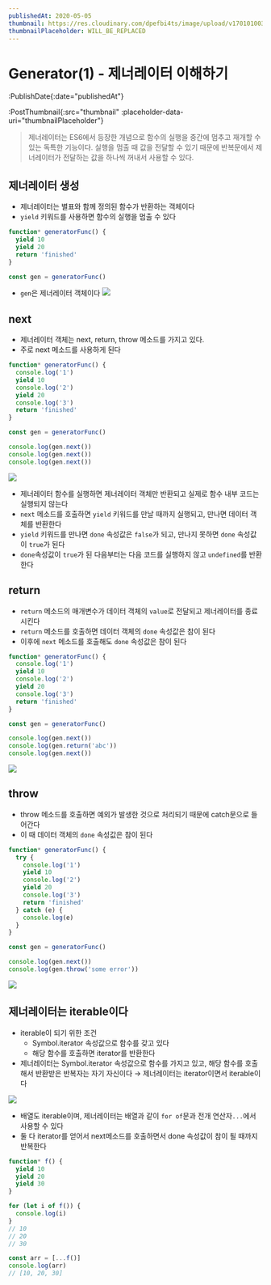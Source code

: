 ```yaml
---
publishedAt: 2020-05-05
thumbnail: https://res.cloudinary.com/dpefbi4ts/image/upload/v1701010033/thumb/008-2-thumb.png
thumbnailPlaceholder: WILL_BE_REPLACED
---
```


# Generator(1) - 제너레이터 이해하기

:PublishDate{:date="publishedAt"}

:PostThumbnail{:src="thumbnail" :placeholder-data-uri="thumbnailPlaceholder"}

> 제너레이터는 ES6에서 등장한 개념으로 함수의 실행을 중간에 멈추고 재개할 수 있는 독특한 기능이다. 실행을 멈출 때 값을 전달할 수 있기 때문에 반복문에서 제너레이터가 전달하는 값을 하나씩 꺼내서 사용할 수 있다.

## 제너레이터 생성

- 제너레이터는 별표와 함께 정의된 함수가 반환하는 객체이다
- `yield` 키워드를 사용하면 함수의 실행을 멈출 수 있다

```javascript
function* generatorFunc() {
  yield 10
  yield 20
  return 'finished'
}

const gen = generatorFunc()
```

- `gen`은 제너레이터 객체이다
  ![](/images/008-01.png)

## next

- 제너레이터 객체는 next, return, throw 메소드를 가지고 있다.
- 주로 next 메소드를 사용하게 된다

```javascript
function* generatorFunc() {
  console.log('1')
  yield 10
  console.log('2')
  yield 20
  console.log('3')
  return 'finished'
}

const gen = generatorFunc()

console.log(gen.next())
console.log(gen.next())
console.log(gen.next())
```

![](/images/008-02.png)

- 제너레이터 함수를 실행하면 제너레이터 객체만 반환되고 실제로 함수 내부 코드는 실행되지 않는다
- `next` 메소드를 호출하면 `yield` 키워드를 만날 때까지 실행되고, 만나면 데이터 객체를 반환한다
- `yield` 키워드를 만나면 `done` 속성값은 `false`가 되고, 만나지 못하면 `done` 속성값이 `true`가 된다
- `done`속성값이 `true`가 된 다음부터는 다음 코드를 실행하지 않고 `undefined`를 반환한다

## return

- `return` 메소드의 매개변수가 데이터 객체의 `value`로 전달되고 제너레이터를 종료시킨다
- `return` 메소드를 호출하면 데이터 객체의 `done` 속성값은 참이 된다
- 이후에 `next` 메소드를 호출해도 `done` 속성값은 참이 된다

```javascript
function* generatorFunc() {
  console.log('1')
  yield 10
  console.log('2')
  yield 20
  console.log('3')
  return 'finished'
}

const gen = generatorFunc()

console.log(gen.next())
console.log(gen.return('abc'))
console.log(gen.next())
```

![](/images/008-03.png)

## throw

- throw 메소드를 호출하면 예외가 발생한 것으로 처리되기 때문에 catch문으로 들어간다
- 이 때 데이터 객체의 `done` 속성값은 참이 된다

```javascript
function* generatorFunc() {
  try {
    console.log('1')
    yield 10
    console.log('2')
    yield 20
    console.log('3')
    return 'finished'
  } catch (e) {
    console.log(e)
  }
}

const gen = generatorFunc()

console.log(gen.next())
console.log(gen.throw('some error'))
```

![](/images/008-04.png)

## 제너레이터는 iterable이다

- iterable이 되기 위한 조건
  - Symbol.iterator 속성값으로 함수를 갖고 있다
  - 해당 함수를 호출하면 iterator를 반환한다
- 제너레이터는 Symbol.iterator 속성값으로 함수를 가지고 있고,
  해당 함수를 호출해서 반환받은 반복자는 자기 자신이다
  → 제너레이터는 iterator이면서 iterable이다

![](/images/008-05.png)

- 배열도 iterable이며, 제너레이터는 배열과 같이 `for of`문과 전개 연산자`...`에서 사용할 수 있다
- 둘 다 iterator를 얻어서 next메소드를 호출하면서 done 속성값이 참이 될 때까지 반복한다

```javascript
function* f() {
  yield 10
  yield 20
  yield 30
}

for (let i of f()) {
  console.log(i)
}
// 10
// 20
// 30

const arr = [...f()]
console.log(arr)
// [10, 20, 30]
```
